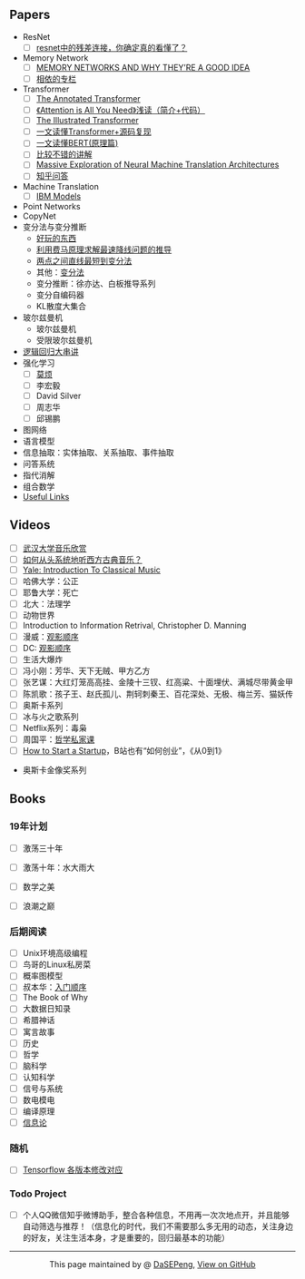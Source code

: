 ## Papers
- ResNet
  - [ ] [resnet中的残差连接，你确定真的看懂了？](https://mp.weixin.qq.com/s?__biz=MzA3NDIyMjM1NA==&mid=2649029645&idx=1&sn=75b494ec181fee3e8756bb0fa119e7ce&chksm=87134270b064cb66aea66e73b4a6dc283d5750cfa9d331015424f075ba117e38f857d2f25d07&scene=21#wechat_redirect) 
- Memory Network
  - [ ] [MEMORY NETWORKS AND WHY THEY’RE A GOOD IDEA](https://www.braincreators.com/2018/06/memory-networks/)
  - [ ] [相依的专栏](https://jepsonwong.github.io/categories/)
- Transformer
  - [ ] [The Annotated Transformer](http://nlp.seas.harvard.edu/2018/04/03/attention.html)
  - [ ] [《Attention is All You Need》浅读（简介+代码）](https://kexue.fm/archives/4765)
  - [ ] [The Illustrated Transformer](https://jalammar.github.io/illustrated-transformer/)
  - [ ] [一文读懂Transformer+源码复现](https://blog.csdn.net/jiaowoshouzi/article/details/89641775)
  - [ ] [一文读懂BERT(原理篇)](https://blog.csdn.net/jiaowoshouzi/article/details/89073944)
  - [ ] [比较不错的讲解](https://www.bilibili.com/video/av60670327?from=search&seid=15627662745322652509)
  - [ ] [Massive Exploration of Neural Machine Translation Architectures](https://arxiv.org/pdf/1703.03906.pdf)
  - [ ] [知乎问答](https://www.zhihu.com/question/339723385/answer/782509914)
- Machine Translation
  - [ ] [IBM Models](http://www.cs.columbia.edu/~mcollins/ibm12.pdf)
- Point Networks
- CopyNet
- 变分法与变分推断
  - [好玩的东西](https://www.bilibili.com/video/av35210091?from=search&seid=17395758843719763628)
  - [利用费马原理求解最速降线问题的推导](https://www.youtube.com/watch?v=VRLtNLTPFCY)
  - [两点之间直线最短到变分法](https://mp.weixin.qq.com/s/fAHoj2z-VvsevWpraKIYQw)
  - 其他：[变分法](https://www.youtube.com/watch?v=IZwQ2TaraNs&list=PL090BE404EFE679E9)
  - 变分推断：徐亦达、白板推导系列
  - 变分自编码器
  - KL散度大集合
- 玻尔兹曼机
  - 玻尔兹曼机
  - 受限玻尔兹曼机
- [逻辑回归大串讲](http://bjsc.github.io/SuperLR-Page/)
- 强化学习
  - [ ] [莫烦](https://www.bilibili.com/video/av16921335/?p=21)
  - [ ] 李宏毅
  - [ ] David Silver
  - [ ] 周志华
  - [ ] 邱锡鹏
- 图网络
- 语言模型
- 信息抽取：实体抽取、关系抽取、事件抽取
- 问答系统
- 指代消解
- 组合数学
- [Useful Links](https://casmls.github.io/)


## Videos
- [ ] [武汉大学音乐欣赏](https://www.bilibili.com/watchlater/#/av18543070/p1)
- [ ] [如何从头系统地听西方古典音乐？](https://www.zhihu.com/question/30957313/answer/50266448)
- [ ] [Yale: Introduction To Classical Music](https://www.bilibili.com/video/av38583482?from=search&seid=10704055560065784918)
- [ ] 哈佛大学：公正
- [ ] 耶鲁大学：死亡
- [ ] 北大：法理学
- [ ] 动物世界
- [ ] Introduction to Information Retrival, Christopher D. Manning
- [ ] 漫威：[观影顺序](https://zhuanlan.zhihu.com/p/63153047)
- [ ] DC: [观影顺序](https://zhidao.baidu.com/question/497995742957103884.html)
- [ ] 生活大爆炸
- [ ] 冯小刚：芳华、天下无贼、甲方乙方
- [ ] 张艺谋：大红灯笼高高挂、金陵十三钗、红高粱、十面埋伏、满城尽带黄金甲
- [ ] 陈凯歌：孩子王、赵氏孤儿、荆轲刺秦王、百花深处、无极、梅兰芳、猫妖传
- [ ] 奥斯卡系列
- [ ] 冰与火之歌系列
- [ ] Netflix系列：毒枭
- [ ] 周国平：[哲学私家课](https://www.bilibili.com/video/av59920436/?p=1)
- [ ] [How to Start a Startup](http://startupclass.samaltman.com/)，B站也有“如何创业”，《从0到1》
- 奥斯卡金像奖系列


## Books
### 19年计划
- [ ] 激荡三十年
- [ ] 激荡十年：水大雨大
- [ ] 数学之美
- [ ] 浪潮之巅


### 后期阅读
- [ ] Unix环境高级编程
- [ ] 鸟哥的Linux私房菜
- [ ] 概率图模型
- [ ] 叔本华：[入门顺序](https://www.zhihu.com/question/26486717/answer/38148301)
- [ ] The Book of Why
- [ ] 大数据日知录
- [ ] 希腊神话
- [ ] 寓言故事
- [ ] 历史
- [ ] 哲学
- [ ] 脑科学
- [ ] 认知科学
- [ ] 信号与系统
- [ ] 数电模电
- [ ] 编译原理
- [ ] [信息论](https://next.xuetangx.com/course/THU08071000428/1073672)

### 随机
- [ ] [Tensorflow 各版本修改对应](https://docs.google.com/spreadsheets/d/1FLFJLzg7WNP6JHODX5q8BDgptKafq_slHpnHVbJIteQ/edit#gid=0)

### Todo Project
- [ ] 个人QQ微信知乎微博助手，整合各种信息，不用再一次次地点开，并且能够自动筛选与推荐！（信息化的时代，我们不需要那么多无用的动态，关注身边的好友，关注生活本身，才是重要的，回归最基本的功能）


------------------------------------------------------------

<div style="text-align:center;">
This page maintained by @ <a href="https://dasepeng.github.io/">DaSEPeng</a>, 	
<a href="https://github.com/DaSEPeng/dasepeng.github.io/tree/master/Links/ToLearnList">View on GitHub</a>
</div>
